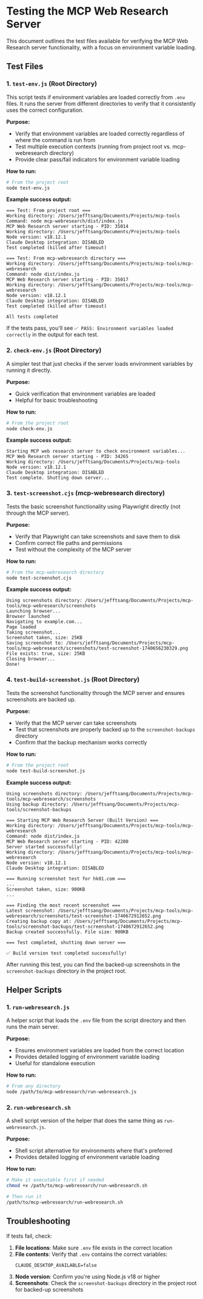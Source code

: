 # Testing the MCP Web Research Server

This document outlines the test files available for verifying the MCP Web Research server functionality, with a focus on environment variable loading.

## Test Files

### 1. `test-env.js` (Root Directory)

This script tests if environment variables are loaded correctly from `.env` files. It runs the server from different directories to verify that it consistently uses the correct configuration.

**Purpose:**

- Verify that environment variables are loaded correctly regardless of where the command is run from
- Test multiple execution contexts (running from project root vs. mcp-webresearch directory)
- Provide clear pass/fail indicators for environment variable loading

**How to run:**

```bash
# From the project root
node test-env.js
```

**Example success output:**

```
=== Test: From project root ===
Working directory: /Users/jefftsang/Documents/Projects/mcp-tools
Command: node mcp-webresearch/dist/index.js
MCP Web Research server starting - PID: 35014
Working directory: /Users/jefftsang/Documents/Projects/mcp-tools
Node version: v18.12.1
Claude Desktop integration: DISABLED
Test completed (killed after timeout)

=== Test: From mcp-webresearch directory ===
Working directory: /Users/jefftsang/Documents/Projects/mcp-tools/mcp-webresearch
Command: node dist/index.js
MCP Web Research server starting - PID: 35017
Working directory: /Users/jefftsang/Documents/Projects/mcp-tools/mcp-webresearch
Node version: v18.12.1
Claude Desktop integration: DISABLED
Test completed (killed after timeout)

All tests completed
```

If the tests pass, you'll see `✅ PASS: Environment variables loaded correctly` in the output for each test.

### 2. `check-env.js` (Root Directory)

A simpler test that just checks if the server loads environment variables by running it directly.

**Purpose:**

- Quick verification that environment variables are loaded
- Helpful for basic troubleshooting

**How to run:**

```bash
# From the project root
node check-env.js
```

**Example success output:**

```
Starting MCP web research server to check environment variables...
MCP Web Research server starting - PID: 34265
Working directory: /Users/jefftsang/Documents/Projects/mcp-tools
Node version: v18.12.1
Claude Desktop integration: DISABLED
Test complete. Shutting down server...
```

### 3. `test-screenshot.cjs` (mcp-webresearch directory)

Tests the basic screenshot functionality using Playwright directly (not through the MCP server).

**Purpose:**

- Verify that Playwright can take screenshots and save them to disk
- Confirm correct file paths and permissions
- Test without the complexity of the MCP server

**How to run:**

```bash
# From the mcp-webresearch directory
node test-screenshot.cjs
```

**Example success output:**

```
Using screenshots directory: /Users/jefftsang/Documents/Projects/mcp-tools/mcp-webresearch/screenshots
Launching browser...
Browser launched
Navigating to example.com...
Page loaded
Taking screenshot...
Screenshot taken, size: 25KB
Saving screenshot to: /Users/jefftsang/Documents/Projects/mcp-tools/mcp-webresearch/screenshots/test-screenshot-1740656230329.png
File exists: true, size: 25KB
Closing browser...
Done!
```

### 4. `test-build-screenshot.js` (Root Directory)

Tests the screenshot functionality through the MCP server and ensures screenshots are backed up.

**Purpose:**

- Verify that the MCP server can take screenshots
- Test that screenshots are properly backed up to the `screenshot-backups` directory
- Confirm that the backup mechanism works correctly

**How to run:**

```bash
# From the project root
node test-build-screenshot.js
```

**Example success output:**

```
Using screenshots directory: /Users/jefftsang/Documents/Projects/mcp-tools/mcp-webresearch/screenshots
Using backup directory: /Users/jefftsang/Documents/Projects/mcp-tools/screenshot-backups

=== Starting MCP Web Research Server (Built Version) ===
Working directory: /Users/jefftsang/Documents/Projects/mcp-tools/mcp-webresearch
Command: node dist/index.js
MCP Web Research server starting - PID: 42200
Server started successfully!
Working directory: /Users/jefftsang/Documents/Projects/mcp-tools/mcp-webresearch
Node version: v18.12.1
Claude Desktop integration: DISABLED

=== Running screenshot test for hk01.com ===
...
Screenshot taken, size: 900KB
...

=== Finding the most recent screenshot ===
Latest screenshot: /Users/jefftsang/Documents/Projects/mcp-tools/mcp-webresearch/screenshots/test-screenshot-1740672912652.png
Creating backup copy at: /Users/jefftsang/Documents/Projects/mcp-tools/screenshot-backups/test-screenshot-1740672912652.png
Backup created successfully. File size: 900KB

=== Test completed, shutting down server ===

✅ Build version test completed successfully!
```

After running this test, you can find the backed-up screenshots in the `screenshot-backups` directory in the project root.

## Helper Scripts

### 1. `run-webresearch.js`

A helper script that loads the `.env` file from the script directory and then runs the main server.

**Purpose:**

- Ensures environment variables are loaded from the correct location
- Provides detailed logging of environment variable loading
- Useful for standalone execution

**How to run:**

```bash
# From any directory
node /path/to/mcp-webresearch/run-webresearch.js
```

### 2. `run-webresearch.sh`

A shell script version of the helper that does the same thing as `run-webresearch.js`.

**Purpose:**

- Shell script alternative for environments where that's preferred
- Provides detailed logging of environment variable loading

**How to run:**

```bash
# Make it executable first if needed
chmod +x /path/to/mcp-webresearch/run-webresearch.sh

# Then run it
/path/to/mcp-webresearch/run-webresearch.sh
```

## Troubleshooting

If tests fail, check:

1. **File locations**: Make sure `.env` file exists in the correct location
2. **File contents**: Verify that `.env` contains the correct variables:
   ```
   CLAUDE_DESKTOP_AVAILABLE=false
   ```
3. **Node version**: Confirm you're using Node.js v18 or higher
4. **Screenshots**: Check the `screenshot-backups` directory in the project root for backed-up screenshots
